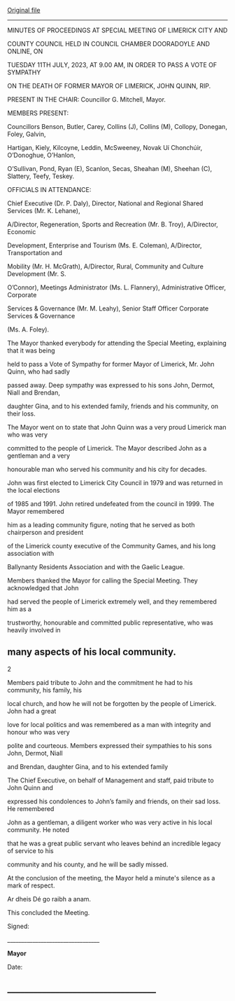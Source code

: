 [Original file](https://www.limerick.ie/sites/default/files/media/documents/2023-09/01-b-Minutes-Special-Meeting-of-Limerick-City-and-County-Council-11th-July-2023.pdf)

---
MINUTES OF PROCEEDINGS AT SPECIAL MEETING OF LIMERICK CITY AND

COUNTY COUNCIL HELD IN COUNCIL CHAMBER DOORADOYLE AND ONLINE, ON

TUESDAY 11TH JULY, 2023, AT 9.00 AM, IN ORDER TO PASS A VOTE OF SYMPATHY

ON THE DEATH OF FORMER MAYOR OF LIMERICK, JOHN QUINN, RIP.

PRESENT IN THE CHAIR: Councillor G. Mitchell, Mayor.

MEMBERS PRESENT:

Councillors Benson, Butler, Carey, Collins (J), Collins (M), Collopy, Donegan, Foley, Galvin,

Hartigan, Kiely, Kilcoyne, Leddin, McSweeney, Novak Uí Chonchúir, O’Donoghue, O’Hanlon,

O’Sullivan, Pond, Ryan (E), Scanlon, Secas, Sheahan (M), Sheehan (C), Slattery, Teefy, Teskey.

OFFICIALS IN ATTENDANCE:

Chief Executive (Dr. P. Daly), Director, National and Regional Shared Services (Mr. K. Lehane),

A/Director, Regeneration, Sports and Recreation (Mr. B. Troy), A/Director, Economic

Development, Enterprise and Tourism (Ms. E. Coleman), A/Director, Transportation and

Mobility (Mr. H. McGrath), A/Director, Rural, Community and Culture Development (Mr. S.

O’Connor), Meetings Administrator (Ms. L. Flannery), Administrative Officer, Corporate

Services & Governance (Mr. M. Leahy), Senior Staff Officer Corporate Services & Governance

(Ms. A. Foley).

The Mayor thanked everybody for attending the Special Meeting, explaining that it was being

held to pass a Vote of Sympathy for former Mayor of Limerick, Mr. John Quinn, who had sadly

passed away. Deep sympathy was expressed to his sons John, Dermot, Niall and Brendan,

daughter Gina, and to his extended family, friends and his community, on their loss.

The Mayor went on to state that John Quinn was a very proud Limerick man who was very

committed to the people of Limerick. The Mayor described John as a gentleman and a very

honourable man who served his community and his city for decades.

John was first elected to Limerick City Council in 1979 and was returned in the local elections

of 1985 and 1991. John retired undefeated from the council in 1999. The Mayor remembered

him as a leading community figure, noting that he served as both chairperson and president

of the Limerick county executive of the Community Games, and his long association with

Ballynanty Residents Association and with the Gaelic League.

Members thanked the Mayor for calling the Special Meeting. They acknowledged that John

had served the people of Limerick extremely well, and they remembered him as a

trustworthy, honourable and committed public representative, who was heavily involved in

many aspects of his local community.
---
2

Members paid tribute to John and the commitment he had to his community, his family, his

local church, and how he will not be forgotten by the people of Limerick. John had a great

love for local politics and was remembered as a man with integrity and honour who was very

polite and courteous. Members expressed their sympathies to his sons John, Dermot, Niall

and Brendan, daughter Gina, and to his extended family

The Chief Executive, on behalf of Management and staff, paid tribute to John Quinn and

expressed his condolences to John’s family and friends, on their sad loss. He remembered

John as a gentleman, a diligent worker who was very active in his local community. He noted

that he was a great public servant who leaves behind an incredible legacy of service to his

community and his county, and he will be sadly missed.

At the conclusion of the meeting, the Mayor held a minute's silence as a mark of respect.

Ar dheis Dé go raibh a anam.

This concluded the Meeting.

Signed:

\_\_\_\_\_\_\_\_\_\_\_\_\_\_\_\_\_\_\_\_\_\_\_\_\_\_\_\_\_\_\_\_\_

**Mayor**

Date:

\_\_\_\_\_\_\_\_\_\_\_\_\_\_\_\_\_\_\_\_\_\_\_\_\_\_\_\_\_\_\_\_\_\_
---
